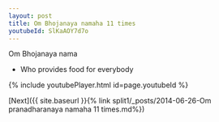 ```yaml
---
layout: post
title: Om Bhojanaya namaha 11 times
youtubeId: SlKaAOY7d7o
---
```

 
 
Om Bhojanaya nama 
 
 -  Who provides food for everybody 
 
  
 
  
 
 
 
 
 
 


{% include youtubePlayer.html id=page.youtubeId %}
 
[Next]({{ site.baseurl }}{% link  split1/_posts/2014-06-26-Om pranadharanaya namaha 11 times.md%})
 
